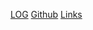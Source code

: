 [LOG]([https://www.google.com](https://github.com/Bastian2312/os242/blob/main/TXT/mylog.txt))
[Github](https://github.com/Bastian2312)
[Links](https://github.com/Bastian2312/os242/blob/main/links.md)

